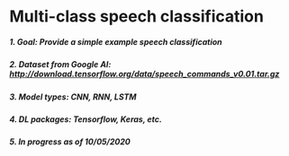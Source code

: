 # Multi-class speech classification
##### 1. Goal: Provide a simple example speech classification
##### 2. Dataset from Google AI: http://download.tensorflow.org/data/speech_commands_v0.01.tar.gz
##### 3. Model types: CNN, RNN, LSTM
##### 4. DL packages: Tensorflow, Keras, etc.
##### 5. In progress as of 10/05/2020
